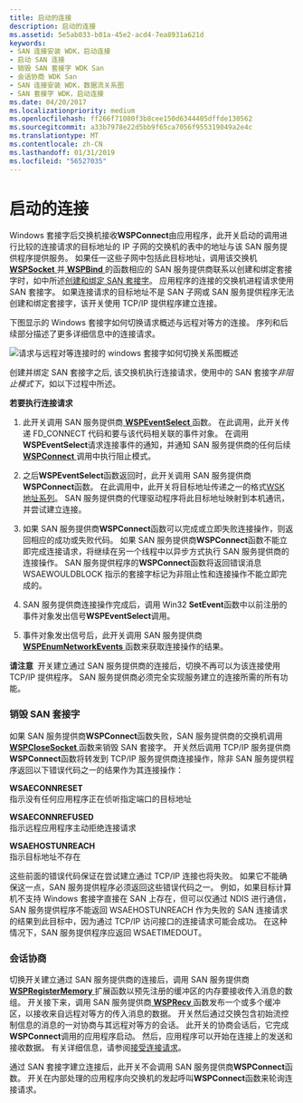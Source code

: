 ```yaml
---
title: 启动的连接
description: 启动的连接
ms.assetid: 5e5ab033-b01a-45e2-acd4-7ea8931a621d
keywords:
- SAN 连接安装 WDK，启动连接
- 启动 SAN 连接
- 销毁 SAN 套接字 WDK San
- 会话协商 WDK San
- SAN 连接安装 WDK，数据流关系图
- SAN 套接字 WDK，启动连接
ms.date: 04/20/2017
ms.localizationpriority: medium
ms.openlocfilehash: ff266f71080f3b8cee150d6344405dffde130562
ms.sourcegitcommit: a33b7978e22d5bb9f65ca7056f955319049a2e4c
ms.translationtype: MT
ms.contentlocale: zh-CN
ms.lasthandoff: 01/31/2019
ms.locfileid: "56527035"
---
```

# <a name="initiating-a-connection"></a>启动的连接


Windows 套接字后交换机接收**WSPConnect**由应用程序，此开关启动的调用进行比较的连接请求的目标地址的 IP 子网的交换机的表中的地址与该 SAN 服务提供程序提供服务。 如果任一这些子网中包括此目标地址，调用该交换机[ **WSPSocket** ](https://msdn.microsoft.com/library/windows/hardware/ff566319)并[ **WSPBind** ](https://msdn.microsoft.com/library/windows/hardware/ff566268)的函数相应的 SAN 服务提供商联系以创建和绑定套接字时，如中所述[创建和绑定 SAN 套接字](creating-and-binding-san-sockets.md)。 应用程序的连接的交换机进程请求使用 SAN 套接字。 如果连接请求的目标地址不是 SAN 子网或 SAN 服务提供程序无法创建和绑定套接字，该开关使用 TCP/IP 提供程序建立连接。

下图显示的 Windows 套接字如何切换请求概述与远程对等方的连接。 序列和后续部分描述了更多详细信息中的连接请求。

![请求与远程对等连接时的 windows 套接字如何切换关系图概述](images/apiflow3.png)

创建并绑定 SAN 套接字之后, 该交换机执行连接请求，使用中的 SAN 套接字*非阻止模式下*，如以下过程中所述。

**若要执行连接请求**

1.  此开关调用 SAN 服务提供商[ **WSPEventSelect** ](https://msdn.microsoft.com/library/windows/hardware/ff566287)函数。 在此调用，此开关传递 FD\_CONNECT 代码和要与该代码相关联的事件对象。 在调用**WSPEventSelect**请求连接事件的通知，并通知 SAN 服务提供商的任何后续[ **WSPConnect** ](https://msdn.microsoft.com/library/windows/hardware/ff566275)调用中执行阻止模式。

2.  之后**WSPEventSelect**函数返回时，此开关调用 SAN 服务提供商**WSPConnect**函数。 在此调用中，此开关将目标地址传递之一的格式[WSK 地址系列](https://msdn.microsoft.com/library/windows/hardware/ff571151)。 SAN 服务提供商的代理驱动程序将此目标地址映射到本机通讯，并尝试建立连接。

3.  如果 SAN 服务提供商**WSPConnect**函数可以完成或立即失败连接操作，则返回相应的成功或失败代码。 如果 SAN 服务提供商**WSPConnect**函数不能立即完成连接请求，将继续在另一个线程中以异步方式执行 SAN 服务提供商的连接操作。 SAN 服务提供程序的**WSPConnect**函数将返回错误消息 WSAEWOULDBLOCK 指示的套接字标记为非阻止性和连接操作不能立即完成的。

4.  SAN 服务提供商连接操作完成后，调用 Win32 **SetEvent**函数中以前注册的事件对象发出信号**WSPEventSelect**调用。

5.  事件对象发出信号后，此开关调用 SAN 服务提供商[ **WSPEnumNetworkEvents** ](https://msdn.microsoft.com/library/windows/hardware/ff566284)函数来获取连接操作的结果。

**请注意**  开关建立通过 SAN 服务提供商的连接后，切换不再可以为该连接使用 TCP/IP 提供程序。 SAN 服务提供商必须完全实现服务建立的连接所需的所有功能。

 

### <a name="destroying-the-san-socket"></a>销毁 SAN 套接字

如果 SAN 服务提供商**WSPConnect**函数失败，SAN 服务提供商的交换机调用[ **WSPCloseSocket** ](https://msdn.microsoft.com/library/windows/hardware/ff566273)函数来销毁 SAN 套接字。 开关然后调用 TCP/IP 服务提供商**WSPConnect**函数将转发到 TCP/IP 服务提供商连接操作，除非 SAN 服务提供程序返回以下错误代码之一的结果作为其连接操作：

<a href="" id="wsaeconnreset"></a>**WSAECONNRESET**  
指示没有任何应用程序正在侦听指定端口的目标地址

<a href="" id="wsaeconnrefused"></a>**WSAECONNREFUSED**  
指示远程应用程序主动拒绝连接请求

<a href="" id="wsaehostunreach"></a>**WSAEHOSTUNREACH**  
指示目标地址不存在

这些前面的错误代码保证在尝试建立通过 TCP/IP 连接也将失败。 如果它不能确保这一点，SAN 服务提供程序必须返回这些错误代码之一。 例如，如果目标计算机不支持 Windows 套接字直接在 SAN 上存在，但可以仅通过 NDIS 进行通信，SAN 服务提供程序不能返回 WSAEHOSTUNREACH 作为失败的 SAN 连接请求的结果到此目标中，因为通过 TCP/IP 访问接口的连接请求可能会成功。 在这种情况下，SAN 服务提供程序应返回 WSAETIMEDOUT。

### <a name="session-negotiation"></a>会话协商

切换开关建立通过 SAN 服务提供商的连接后，调用 SAN 服务提供商[ **WSPRegisterMemory** ](https://msdn.microsoft.com/library/windows/hardware/ff566311)扩展函数以预先注册的缓冲区的内存要接收传入消息的数组。 开关接下来，调用 SAN 服务提供商[ **WSPRecv** ](https://msdn.microsoft.com/library/windows/hardware/ff566309)函数发布一个或多个缓冲区，以接收来自远程对等方的传入消息的数据。 开关然后通过交换包含初始流控制信息的消息的一对协商与其远程对等方的会话。 此开关的协商会话后，它完成**WSPConnect**调用的应用程序启动。 然后，应用程序可以开始在连接上的发送和接收数据。 有关详细信息，请参阅[接受连接请求](accepting-connection-requests.md)。

通过 SAN 套接字建立连接后，此开关不会调用 SAN 服务提供商**WSPConnect**函数。 开关在内部处理的应用程序向交换机的发起呼叫**WSPConnect**函数来轮询连接请求。

 

 





